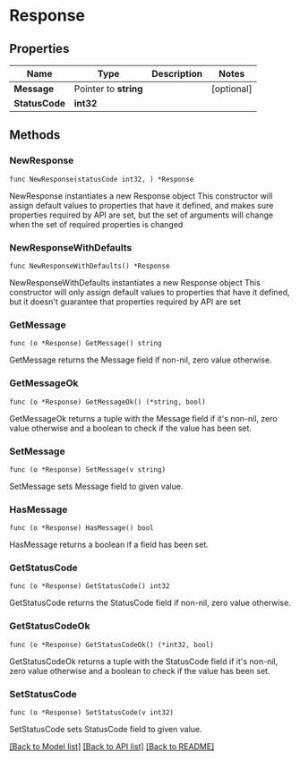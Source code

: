 # Response

## Properties

Name | Type | Description | Notes
------------ | ------------- | ------------- | -------------
**Message** | Pointer to **string** |  | [optional] 
**StatusCode** | **int32** |  | 

## Methods

### NewResponse

`func NewResponse(statusCode int32, ) *Response`

NewResponse instantiates a new Response object
This constructor will assign default values to properties that have it defined,
and makes sure properties required by API are set, but the set of arguments
will change when the set of required properties is changed

### NewResponseWithDefaults

`func NewResponseWithDefaults() *Response`

NewResponseWithDefaults instantiates a new Response object
This constructor will only assign default values to properties that have it defined,
but it doesn't guarantee that properties required by API are set

### GetMessage

`func (o *Response) GetMessage() string`

GetMessage returns the Message field if non-nil, zero value otherwise.

### GetMessageOk

`func (o *Response) GetMessageOk() (*string, bool)`

GetMessageOk returns a tuple with the Message field if it's non-nil, zero value otherwise
and a boolean to check if the value has been set.

### SetMessage

`func (o *Response) SetMessage(v string)`

SetMessage sets Message field to given value.

### HasMessage

`func (o *Response) HasMessage() bool`

HasMessage returns a boolean if a field has been set.

### GetStatusCode

`func (o *Response) GetStatusCode() int32`

GetStatusCode returns the StatusCode field if non-nil, zero value otherwise.

### GetStatusCodeOk

`func (o *Response) GetStatusCodeOk() (*int32, bool)`

GetStatusCodeOk returns a tuple with the StatusCode field if it's non-nil, zero value otherwise
and a boolean to check if the value has been set.

### SetStatusCode

`func (o *Response) SetStatusCode(v int32)`

SetStatusCode sets StatusCode field to given value.



[[Back to Model list]](../README.md#documentation-for-models) [[Back to API list]](../README.md#documentation-for-api-endpoints) [[Back to README]](../README.md)



